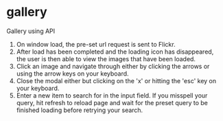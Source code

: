 # gallery
Gallery using API

1. On window load, the pre-set url request is sent to Flickr. 
2. After load has been completed and the loading icon has disappeared, the user is then able to view the images that have been loaded.
3. Click an image and navigate through either by clicking the arrows or using the arrow keys on your keyboard.
4. Close the modal either but clicking on the 'x' or hitting the 'esc' key on your keyboard.
5. Enter a new item to search for in the input field. If you misspell your query, hit refresh to reload page and wait for the preset query to be finished loading before retrying your search.
